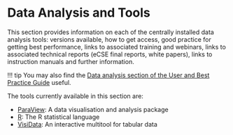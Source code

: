 # Data Analysis and Tools

This section provides information on each of the centrally installed
data analysis tools: versions available, how to get access, good
practice for getting best performance, links to associated training and
webinars, links to associated technical reports (eCSE final reports,
white papers), links to instruction manuals and further information.

!!! tip
    You may also find the [Data analysis section of the User and
    Best Practice Guide](../user-guide/data/) useful.

The tools currently available in this section are:

- [ParaView](paraview.md): A data visualisation and analysis package 
- [R](cray-r.md): The R statistical language
- [VisiData](visidata.md): An interactive multitool for tabular data

